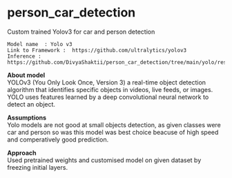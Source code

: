 # person_car_detection
Custom trained Yolov3 for car and person detection

```
Model name  : Yolo v3
Link to Framework :  https://github.com/ultralytics/yolov3
Inference : https://github.com/DivyaShaktii/person_car_detection/tree/main/yolo/results
```

**About model**  
YOLOv3 (You Only Look Once, Version 3)  a real-time object detection algorithm that identifies specific objects in videos, live feeds, or images. YOLO uses features learned by a deep convolutional neural network to detect an object.


**Assumptions**  
Yolo models are not good at small objects detection, as given classes were car and person so was this model was best choice beacuse of high speed and comperatively good prediction.

**Approach**  
Used pretrained weights and customised model on given dataset by freezing initial layers.


